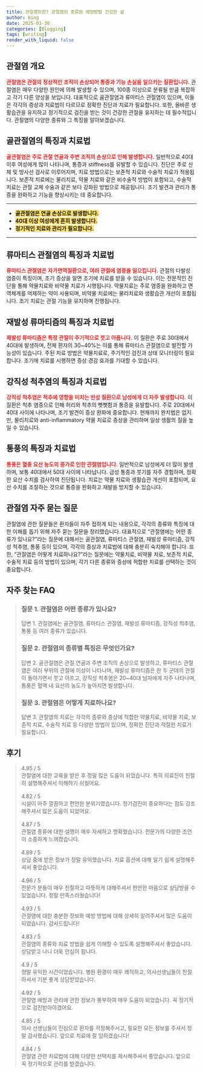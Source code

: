 ```yaml
---
title: 관절염이란? 관절염의 종류와 예방방법 건강한 삶
author: bing
date: 2025-01-30
categories: [Blogging]
tags: [writing]
render_with_liquid: false
---
```

<h2 id='관절염_전체_개요'>관절염 개요</h2>

<p><b><span style="color: #ee2323;">관절염은 관절의 정상적인 조직이 손상되어 통증과 기능 손실을 일으키는 질환입니다.</span></b> 관절염은 매우 다양한 원인에 의해 발생할 수 있으며, 100종 이상으로 분류될 만큼 복잡하고 각기 다른 양상을 보입니다. 대표적으로 골관절염과 류마티스 관절염이 있으며, 이들은 각각의 증상과 치료법이 다르므로 정확한 진단과 치료가 필요합니다. 또한, 올바른 생활습관을 유지하고 정기적으로 검진을 받는 것이 건강한 관절을 유지하는 데 필수적입니다. 관절염의 다양한 종류와 그 특징을 알아보겠습니다.</p>

<h2 id='골관절염_특징_및_치료'>골관절염의 특징과 치료법</h2>

<p><b><span style="color: #ee2323;">골관절염은 주로 관절 연골과 주변 조직의 손상으로 인해 발생합니다.</span></b> 일반적으로 40대 이후 여성에게 많이 나타나며, 통증과 stiffness를 유발할 수 있습니다. 진단은 주로 신체 및 방사선 검사로 이루어지며, 치료 방법으로는 보존적 치료와 수술적 치료가 적용됩니다. 보존적 치료에는 물리치료, 약물 치료와 같은 비수술적 방법이 포함되고, 수술적 치료는 관절 교체 수술과 같은 보다 강화된 방법으로 제공됩니다. 조기 발견과 관리가 통증을 완화하고 기능을 향상시키는 데 중요합니다.</p>

<hr />

<ul>
    <li><b><span style="background-color: #ffe066;">골관절염은 연골 손상으로 발생합니다.</span></b></li>
    <li><b><span style="background-color: #ffe066;">40대 이상 여성에게 흔히 발생합니다.</span></b></li>
    <li><b><span style="background-color: #ffe066;">정기적인 치료와 관리가 필요합니다.</span></b></li>
</ul>

<hr />

<h2 id='류마티스_관절염의_특징_및_치료'>류마티스 관절염의 특징과 치료법</h2>

<p><b><span style="color: #ee2323;">류마티스 관절염은 자가면역질환으로, 여러 관절에 염증을 일으킵니다.</span></b> 관절의 다발성 염증이 특징이며, 초기 증상을 알면 조기에 치료를 받을 수 있습니다. 이는 전문적인 진단을 통해 약물치료와 비약물 치료가 시행됩니다. 약물치료는 주로 염증을 완화하고 면역체계를 억제하는 약이 사용되며, 비약물 치료에는 물리치료와 생활습관 개선이 포함됩니다. 초기 치료는 관절 기능을 유지하며 진행됩니다.</p>

<h2 id='재발성_류마티즘의_특징_및_치료'>재발성 류마티즘의 특징과 치료법</h2>

<p><b><span style="color: #ee2323;">재발성 류마티즘은 특정 관절이 주기적으로 붓고 아픕니다.</span></b> 이 질환은 주로 30대에서 40대에 발생하며, 전체 환자의 30~40%는 이를 통해 류마티스 관절염으로 발전할 가능성이 있습니다. 주된 치료 방법은 약물치료로, 주기적인 검진과 상태 모니터링이 필요합니다. 조기에 치료를 시행하면 증상 경감 효과를 기대할 수 있습니다.</p>

<h2 id='강직성_척추염의_특징_및_치료'>강직성 척추염의 특징과 치료법</h2>

<p><b><span style="color: #ee2323;">강직성 척추염은 척추에 영향을 미치는 만성 질환으로 남성에게 더 자주 발생합니다.</span></b> 이 질환은 척추 염증으로 인해 허리와 척추의 뻣뻣함과 통증을 유발합니다. 주로 20대에서 40대 사이에 나타나며, 조기 발견이 증상 완화에 중요합니다. 현재까지 완치법은 없지만, 물리치료와 anti-inflammatory 약물 치료로 증상을 관리하며 일상 생활의 질을 높일 수 있습니다.</p>

<h2 id='통풍의_특징_및_치료'>통풍의 특징과 치료법</h2>

<p><b><span style="color: #ee2323;">통풍은 혈중 요산 농도의 증가로 인한 관절염입니다.</span></b> 일반적으로 남성에게 더 많이 발생하며, 보통 40대에서 50대 사이에 나타납니다. 급성 통증과 붓기를 자주 경험하며, 정확한 요산 수치를 검사하여 진단됩니다. 치료는 약물 치료와 생활습관 개선이 포함되며, 요산 수치를 조절하는 것으로 통증을 완화하고 재발을 방지할 수 있습니다.</p>

<h2 id='관절염_자주_묻는_질문'>관절염 자주 묻는 질문</h2>

<p>관절염에 관한 질문들은 환자들이 자주 접하게 되는 내용으로, 각각의 종류와 특징에 대한 이해를 돕기 위해 자주 묻는 질문을 정리했습니다. 대표적으로 “관절염에는 어떤 종류가 있나요?”라는 질문에 대해서는 골관절염, 류마티스 관절염, 재발성 류마티즘, 강직성 척추염, 통풍 등이 있으며, 각각의 증상과 치료법에 대해 충분히 숙지해야 합니다. 또한, “관절염은 어떻게 치료하나요?”라는 질문에는 약물치료, 비약물 치료, 보존적 치료, 수술적 치료 등의 방법이 있으며, 각기 다른 종류와 증상에 적합한 치료를 선택하는 것이 중요합니다.</p>
<h2 id='자주_찾는_FAQ'>자주 찾는 FAQ</h2>
<div itemscope="" itemtype="https://schema.org/FAQPage"> 
<blockquote> 
<div itemscope="" itemprop="mainEntity" itemtype="https://schema.org/Question"> 
<h3 itemprop="name">질문 1. 관절염은 어떤 종류가 있나요?</h3> 
<div itemscope="" itemprop="acceptedAnswer" itemtype="https://schema.org/Answer"> 
<span itemprop="text"> 
<p>답변 1. 관절염에는 골관절염, 류마티스 관절염, 재발성 류마티즘, 강직성 척추염, 통풍 등 여러 종류가 있습니다.</p> 
</span> 
</div> 
</div> 

<div itemscope="" itemprop="mainEntity" itemtype="https://schema.org/Question"> 
<h3 itemprop="name">질문 2. 관절염의 종류별 특징은 무엇인가요?</h3> 
<div itemscope="" itemprop="acceptedAnswer" itemtype="https://schema.org/Answer"> 
<span itemprop="text"> 
<p>답변 2. 골관절염은 관절 연골과 주변 조직의 손상으로 발생하고, 류마티스 관절염은 여러 부위의 관절에 이상이 나타나며, 재발성 류마티즘은 한 두 군데의 관절이 돌아가면서 붓고 아프고, 강직성 척추염은 20~40대 남자에게 자주 나타나며, 통풍은 혈액 내 요산의 농도가 높아지면 발생합니다.</p> 
</span> 
</div> 
</div> 

<div itemscope="" itemprop="mainEntity" itemtype="https://schema.org/Question"> 
<h3 itemprop="name">질문 3. 관절염은 어떻게 치료하나요?</h3> 
<div itemscope="" itemprop="acceptedAnswer" itemtype="https://schema.org/Answer"> 
<span itemprop="text"> 
<p>답변 3. 관절염의 치료는 각각의 종류와 증상에 적합한 약물치료, 비약물 치료, 보존적 치료, 수술적 치료 등 다양한 방법이 있으며, 정확한 진단과 적절한 치료가 필요합니다.</p> 
</span> 
</div> 
</div> 
</blockquote> 
</div>
<h2 id='후기'>후기</h2>
<div itemscope itemtype="https://schema.org/Product">
  <blockquote>
  <div itemprop="review" itemscope itemtype="https://schema.org/Review">
      <div itemprop="reviewRating" itemscope itemtype="https://schema.org/Rating"> <span itemprop="ratingValue">4.95</span> / <span itemprop="bestRating">5</span> </div>
      <span itemprop="reviewBody">관절염에 대한 교육을 받은 후 정말 많은 도움이 되었습니다. 특히 의료진이 친절히 설명해주셔서 이해하기 쉬웠어요.</span>
  </div>
  <br>
  <div itemprop="review" itemscope itemtype="https://schema.org/Review">
      <div itemprop="reviewRating" itemscope itemtype="https://schema.org/Rating"> <span itemprop="ratingValue">4.82</span> / <span itemprop="bestRating">5</span> </div>
      <span itemprop="reviewBody">시설이 아주 깔끔하고 편안한 분위기였습니다. 정기검진이 중요하다는 점도 강조해주셔서 많은 도움이 되었어요.</span>
  </div>
  <br>
  <div itemprop="review" itemscope itemtype="https://schema.org/Review">
      <div itemprop="reviewRating" itemscope itemtype="https://schema.org/Rating"> <span itemprop="ratingValue">4.87</span> / <span itemprop="bestRating">5</span> </div>
      <span itemprop="reviewBody">관절염 종류에 대한 설명이 매우 자세하고 명확했습니다. 전문가의 다양한 조언이 소중하게 느껴졌습니다.</span>
  </div>
  <br>
  <div itemprop="review" itemscope itemtype="https://schema.org/Review">
      <div itemprop="reviewRating" itemscope itemtype="https://schema.org/Rating"> <span itemprop="ratingValue">4.89</span> / <span itemprop="bestRating">5</span> </div>
      <span itemprop="reviewBody">상담 중에 받은 정보가 정말 유익했습니다. 치료 옵션에 대해 알기 쉽게 설명해주셔서 좋았습니다.</span>
  </div>
  <br>
  <div itemprop="review" itemscope itemtype="https://schema.org/Review">
      <div itemprop="reviewRating" itemscope itemtype="https://schema.org/Rating"> <span itemprop="ratingValue">4.96</span> / <span itemprop="bestRating">5</span> </div>
      <span itemprop="reviewBody">전문가 분들이 매우 친절하고 따뜻하게 대해주셔서 편안한 마음으로 상담받을 수 있었습니다. 정말 만족스러웠습니다!</span>
  </div>
  <br>
  <div itemprop="review" itemscope itemtype="https://schema.org/Review">
      <div itemprop="reviewRating" itemscope itemtype="https://schema.org/Rating"> <span itemprop="ratingValue">4.93</span> / <span itemprop="bestRating">5</span> </div>
      <span itemprop="reviewBody">관절염에 대한 충분한 정보와 예방 방법에 대해 상세히 알려주셔서 많은 도움이 되었습니다. 감사드립니다!</span>
  </div>
  <br>
  <div itemprop="review" itemscope itemtype="https://schema.org/Review">
      <div itemprop="reviewRating" itemscope itemtype="https://schema.org/Rating"> <span itemprop="ratingValue">4.83</span> / <span itemprop="bestRating">5</span> </div>
      <span itemprop="reviewBody">관절염의 종류와 치료 방법을 쉽게 이해할 수 있도록 설명해주셔서 좋았습니다. 상담받고 나니 더욱 안심이 됩니다.</span>
  </div>
  <br>
  <div itemprop="review" itemscope itemtype="https://schema.org/Review">
      <div itemprop="reviewRating" itemscope itemtype="https://schema.org/Rating"> <span itemprop="ratingValue">4.9</span> / <span itemprop="bestRating">5</span> </div>
      <span itemprop="reviewBody">정말 유익한 시간이었습니다. 병원 환경이 매우 쾌적하고, 의사선생님들이 친절하셔서 기분 좋게 상담받았습니다.</span>
  </div>
  <br>
  <div itemprop="review" itemscope itemtype="https://schema.org/Review">
      <div itemprop="reviewRating" itemscope itemtype="https://schema.org/Rating"> <span itemprop="ratingValue">4.92</span> / <span itemprop="bestRating">5</span> </div>
      <span itemprop="reviewBody">관절염 예방과 관리에 관한 정보가 풍부하여 매우 도움이 되었습니다. 꼭 정기적으로 검진받아야겠어요.</span>
  </div>
  <br>
  <div itemprop="review" itemscope itemtype="https://schema.org/Review">
      <div itemprop="reviewRating" itemscope itemtype="https://schema.org/Rating"> <span itemprop="ratingValue">4.85</span> / <span itemprop="bestRating">5</span> </div>
      <span itemprop="reviewBody">의사 선생님들이 진심으로 환자를 걱정해주시고, 필요한 모든 정보를 주셔서 정말 감사했습니다. 앞으로 치료에 잘 임하겠습니다!</span>
  </div>
  <br>
  <div itemprop="review" itemscope itemtype="https://schema.org/Review">
      <div itemprop="reviewRating" itemscope itemtype="https://schema.org/Rating"> <span itemprop="ratingValue">4.84</span> / <span itemprop="bestRating">5</span> </div>
      <span itemprop="reviewBody">관절염 관련 치료법에 대해 다양한 선택지를 제시해주셔서 좋았습니다. 앞으로 꼭 정기적으로 관리를 받겠습니다.</span>
  </div>
  </blockquote>
</div>
